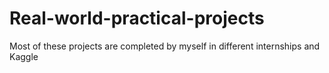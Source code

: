 # Real-world-practical-projects
Most of these projects are completed by myself in different internships and Kaggle 
